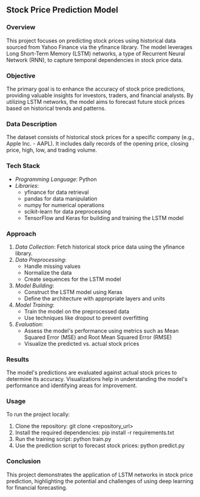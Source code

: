 ## Stock Price Prediction Model

### Overview
This project focuses on predicting stock prices using historical data sourced from Yahoo Finance via the yfinance library. The model leverages Long Short-Term Memory (LSTM) networks, a type of Recurrent Neural Network (RNN), to capture temporal dependencies in stock price data.

### Objective
The primary goal is to enhance the accuracy of stock price predictions, providing valuable insights for investors, traders, and financial analysts. By utilizing LSTM networks, the model aims to forecast future stock prices based on historical trends and patterns.

### Data Description
The dataset consists of historical stock prices for a specific company (e.g., Apple Inc. - AAPL). It includes daily records of the opening price, closing price, high, low, and trading volume.

### Tech Stack
- *Programming Language*: Python
- *Libraries*: 
  - yfinance for data retrieval
  - pandas for data manipulation
  - numpy for numerical operations
  - scikit-learn for data preprocessing
  - TensorFlow and Keras for building and training the LSTM model

### Approach
1. *Data Collection*: Fetch historical stock price data using the yfinance library.
2. *Data Preprocessing*: 
   - Handle missing values
   - Normalize the data
   - Create sequences for the LSTM model
3. *Model Building*: 
   - Construct the LSTM model using Keras
   - Define the architecture with appropriate layers and units
4. *Model Training*: 
   - Train the model on the preprocessed data
   - Use techniques like dropout to prevent overfitting
5. *Evaluation*: 
   - Assess the model's performance using metrics such as Mean Squared Error (MSE) and Root Mean Squared Error (RMSE)
   - Visualize the predicted vs. actual stock prices

### Results
The model's predictions are evaluated against actual stock prices to determine its accuracy. Visualizations help in understanding the model's performance and identifying areas for improvement.

### Usage
To run the project locally:
1. Clone the repository: git clone <repository_url>
2. Install the required dependencies: pip install -r requirements.txt
3. Run the training script: python train.py
4. Use the prediction script to forecast stock prices: python predict.py

### Conclusion
This project demonstrates the application of LSTM networks in stock price prediction, highlighting the potential and challenges of using deep learning for financial forecasting.
